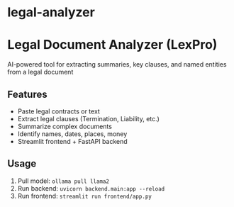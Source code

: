 # legal-analyzer
# Legal Document Analyzer (LexPro)
AI-powered tool for extracting summaries, key clauses, and named entities from a legal document
## Features
- Paste legal contracts or text
- Extract legal clauses (Termination, Liability, etc.)
- Summarize complex documents
- Identify names, dates, places, money
- Streamlit frontend + FastAPI backend
## Usage
1. Pull model: `ollama pull llama2`
2. Run backend: `uvicorn backend.main:app --reload`
3. Run frontend: `streamlit run frontend/app.py`
